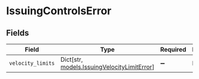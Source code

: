 # IssuingControlsError


## Fields

| Field                                                                                 | Type                                                                                  | Required                                                                              | Description                                                                           |
| ------------------------------------------------------------------------------------- | ------------------------------------------------------------------------------------- | ------------------------------------------------------------------------------------- | ------------------------------------------------------------------------------------- |
| `velocity_limits`                                                                     | Dict[str, [models.IssuingVelocityLimitError](../models/issuingvelocitylimiterror.md)] | :heavy_minus_sign:                                                                    | N/A                                                                                   |